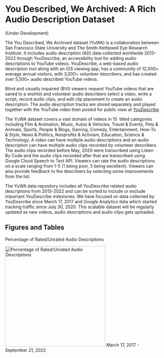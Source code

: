 # You Described, We Archived: A Rich Audio Description Dataset
(Under Development)

The You Described, We Archived dataset (YuWA) is a collaboration between San Francisco State University and The Smith-Kettlewell Eye Research Institute. It includes audio description (AD) data collected worldwide 2013-2022 through YouDescribe, an accessibility tool for adding audio descriptions to YouTube videos. YouDescribe, a web-based audio description tool along with an iOS viewing app, has a community of 12,000+ average annual visitors, with 3,000+ volunteer describers, and has created over 5,500+ audio described YouTube videos. 

Blind and visually impaired (BVI) viewers request YouTube videos that are saved to a wishlist and volunteer audio describers select a video, write a script, record audio clips, and edit clip placement to create an audio description. The audio description tracks are stored separately and played together with the YouTube video then posted for public view at [YouDescribe](www.youdescribe.org)

The YuWA dataset covers a vast domain of videos in 15  titled categories including Film & Animation, Music, Autos & Vehicles, Travel & Events, Pets & Animals, Sports, People & Blogs, Gaming, Comedy, Entertainment, How-To & Style, News & Politics, Nonprofits & Activism, Education, Science & Technology. A video can have multiple audio descriptions and an audio description can have multiple audio clips recorded by volunteer describers. The audio clips recorded before May, 2020 were transcribed using Listen By Code and the audio clips recorded after that are transcribed using Google Cloud Speech to Text API. Viewers can rate the audio descriptions on a scale ranging from 1-5 (1 being poor, 5 being excellent). Viewers can also provide feedback to the describers by selecting some improvements from the list. 

The YuWA data repository includes all YouDescribe related audio descriptions from 2013-2022 and can be sorted to include or exclude important YouDescribe milestones. We have focused on data collected by YouDescribe since March 17, 2017 and Google Analytics data which started tracking traffic since July 30, 2020.  This scalable dataset will be regularly updated as new videos, audio descriptions and audio clips gets uploaded. 

## Figures and Tables

Percentage of Rated/Unrated Audio Descriptions 

<img width="327" alt="Percentage of Rated/Unrated Audio Descriptions" src="https://user-images.githubusercontent.com/59475801/195049891-8bc342ff-6603-4abc-8729-d194c08cd67e.png">
March 17, 2017 - September 21, 2022

